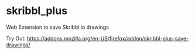 # skribbl_plus

Web Extension to save Skribbl.io drawings

Try Out: https://addons.mozilla.org/en-US/firefox/addon/skribbl-plus-save-drawings/

